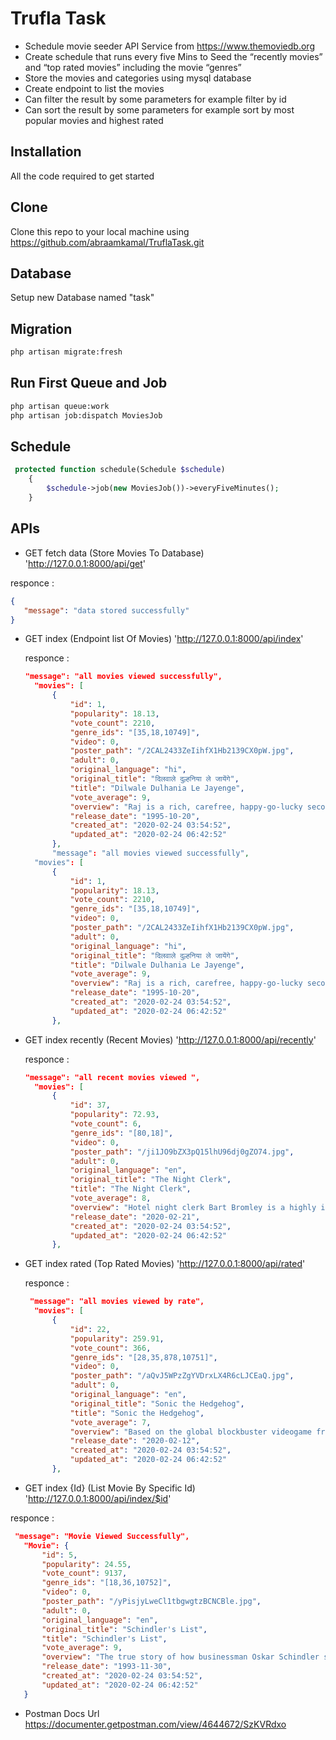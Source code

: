 # Trufla Task

* Schedule movie seeder API Service from https://www.themoviedb.org
* Create schedule that runs every five Mins to Seed the “recently
  movies” and “top rated movies” including the movie “genres”
* Store the movies and categories using mysql database
* Create endpoint to list the movies
* Can filter the result by some parameters for example filter by id
* Can sort the result by some parameters for example sort by most popular movies and
  highest rated

## Installation

All the code required to get started
## Clone
Clone this repo to your local machine using https://github.com/abraamkamal/TruflaTask.git
## Database
Setup new Database named "task"
## Migration

```bash
php artisan migrate:fresh 
```

## Run First Queue and Job

```bash
php artisan queue:work
php artisan job:dispatch MoviesJob
```
## Schedule
```php
 protected function schedule(Schedule $schedule)
    {
        $schedule->job(new MoviesJob())->everyFiveMinutes();
    }
```

## APIs
* GET fetch data (Store Movies To Database)
 'http://127.0.0.1:8000/api/get'
 
 responce :
 ```json
 {
    "message": "data stored successfully"
}
 ```
* GET index (Endpoint list Of Movies)
  'http://127.0.0.1:8000/api/index'
  
  responce : 
  ```json
  "message": "all movies viewed successfully",
    "movies": [
        {
            "id": 1,
            "popularity": 18.13,
            "vote_count": 2210,
            "genre_ids": "[35,18,10749]",
            "video": 0,
            "poster_path": "/2CAL2433ZeIihfX1Hb2139CX0pW.jpg",
            "adult": 0,
            "original_language": "hi",
            "original_title": "दिलवाले दुल्हनिया ले जायेंगे",
            "title": "Dilwale Dulhania Le Jayenge",
            "vote_average": 9,
            "overview": "Raj is a rich, carefree, happy-go-lucky second generation NRI. Simran is the daughter of Chaudhary Baldev Singh, who in spite of being an NRI is very strict about adherence to Indian values. Simran has left for India to be married to her childhood fiancé. Raj leaves for India with a mission at his hands, to claim his lady love under the noses of her whole family. Thus begins a saga.",
            "release_date": "1995-10-20",
            "created_at": "2020-02-24 03:54:52",
            "updated_at": "2020-02-24 06:42:52"
        },
        "message": "all movies viewed successfully",
    "movies": [
        {
            "id": 1,
            "popularity": 18.13,
            "vote_count": 2210,
            "genre_ids": "[35,18,10749]",
            "video": 0,
            "poster_path": "/2CAL2433ZeIihfX1Hb2139CX0pW.jpg",
            "adult": 0,
            "original_language": "hi",
            "original_title": "दिलवाले दुल्हनिया ले जायेंगे",
            "title": "Dilwale Dulhania Le Jayenge",
            "vote_average": 9,
            "overview": "Raj is a rich, carefree, happy-go-lucky second generation NRI. Simran is the daughter of Chaudhary Baldev Singh, who in spite of being an NRI is very strict about adherence to Indian values. Simran has left for India to be married to her childhood fiancé. Raj leaves for India with a mission at his hands, to claim his lady love under the noses of her whole family. Thus begins a saga.",
            "release_date": "1995-10-20",
            "created_at": "2020-02-24 03:54:52",
            "updated_at": "2020-02-24 06:42:52"
        },
  ```
* GET index recently (Recent Movies) 
  'http://127.0.0.1:8000/api/recently'
  
  responce :
  ```json
  "message": "all recent movies viewed ",
    "movies": [
        {
            "id": 37,
            "popularity": 72.93,
            "vote_count": 6,
            "genre_ids": "[80,18]",
            "video": 0,
            "poster_path": "/ji1JO9bZX3pQ15lhU96dj0gZO74.jpg",
            "adult": 0,
            "original_language": "en",
            "original_title": "The Night Clerk",
            "title": "The Night Clerk",
            "vote_average": 8,
            "overview": "Hotel night clerk Bart Bromley is a highly intelligent young man on the Autism spectrum. When a woman is murdered during his shift, Bart becomes the prime suspect. As the police investigation closes in, Bart makes a personal connection with a beautiful guest named Andrea, but soon realises he must stop the real murderer before she becomes the next victim.",
            "release_date": "2020-02-21",
            "created_at": "2020-02-24 03:54:52",
            "updated_at": "2020-02-24 06:42:52"
        },
  ```
* GET index rated (Top Rated Movies)
  'http://127.0.0.1:8000/api/rated'
  
  responce : 
  ```json
   "message": "all movies viewed by rate",
    "movies": [
        {
            "id": 22,
            "popularity": 259.91,
            "vote_count": 366,
            "genre_ids": "[28,35,878,10751]",
            "video": 0,
            "poster_path": "/aQvJ5WPzZgYVDrxLX4R6cLJCEaQ.jpg",
            "adult": 0,
            "original_language": "en",
            "original_title": "Sonic the Hedgehog",
            "title": "Sonic the Hedgehog",
            "vote_average": 7,
            "overview": "Based on the global blockbuster videogame franchise from Sega, Sonic the Hedgehog tells the story of the world’s speediest hedgehog as he embraces his new home on Earth. In this live-action adventure comedy, Sonic and his new best friend team up to defend the planet from the evil genius Dr. Robotnik and his plans for world domination.",
            "release_date": "2020-02-12",
            "created_at": "2020-02-24 03:54:52",
            "updated_at": "2020-02-24 06:42:52"
        },
  ```
* GET index {Id} (List Movie By Specific Id)
 'http://127.0.0.1:8000/api/index/$id'
 
 responce :
 ```json
  "message": "Movie Viewed Successfully",
    "Movie": {
        "id": 5,
        "popularity": 24.55,
        "vote_count": 9137,
        "genre_ids": "[18,36,10752]",
        "video": 0,
        "poster_path": "/yPisjyLweCl1tbgwgtzBCNCBle.jpg",
        "adult": 0,
        "original_language": "en",
        "original_title": "Schindler's List",
        "title": "Schindler's List",
        "vote_average": 9,
        "overview": "The true story of how businessman Oskar Schindler saved over a thousand Jewish lives from the Nazis while they worked as slaves in his factory during World War II.",
        "release_date": "1993-11-30",
        "created_at": "2020-02-24 03:54:52",
        "updated_at": "2020-02-24 06:42:52"
    }
 ```
* Postman Docs Url https://documenter.getpostman.com/view/4644672/SzKVRdxo
  

